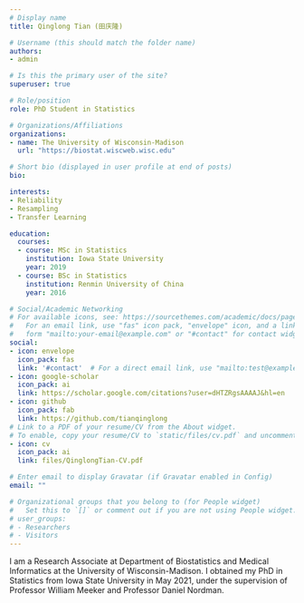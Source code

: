 ```yaml
---
# Display name
title: Qinglong Tian (田庆隆)

# Username (this should match the folder name)
authors:
- admin

# Is this the primary user of the site?
superuser: true

# Role/position
role: PhD Student in Statistics

# Organizations/Affiliations
organizations:
- name: The University of Wisconsin-Madison
  url: "https://biostat.wiscweb.wisc.edu"

# Short bio (displayed in user profile at end of posts)
bio: 

interests:
- Reliability
- Resampling
- Transfer Learning

education:
  courses:
  - course: MSc in Statistics
    institution: Iowa State University
    year: 2019
  - course: BSc in Statistics
    institution: Renmin University of China
    year: 2016

# Social/Academic Networking
# For available icons, see: https://sourcethemes.com/academic/docs/page-builder/#icons
#   For an email link, use "fas" icon pack, "envelope" icon, and a link in the
#   form "mailto:your-email@example.com" or "#contact" for contact widget.
social:
- icon: envelope
  icon_pack: fas
  link: '#contact'  # For a direct email link, use "mailto:test@example.org".
- icon: google-scholar
  icon_pack: ai
  link: https://scholar.google.com/citations?user=dHTZRgsAAAAJ&hl=en
- icon: github
  icon_pack: fab
  link: https://github.com/tianqinglong
# Link to a PDF of your resume/CV from the About widget.
# To enable, copy your resume/CV to `static/files/cv.pdf` and uncomment the lines below.
- icon: cv
  icon_pack: ai
  link: files/QinglongTian-CV.pdf

# Enter email to display Gravatar (if Gravatar enabled in Config)
email: ""

# Organizational groups that you belong to (for People widget)
#   Set this to `[]` or comment out if you are not using People widget.
# user_groups:
# - Researchers
# - Visitors
---
```

I am a Research Associate at Department of Biostatistics and Medical Informatics at the University of Wisconsin-Madison. I obtained my PhD in Statistics from Iowa State University in May 2021, under the supervision of Professor William Meeker and Professor Daniel Nordman.
